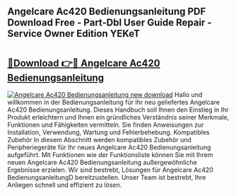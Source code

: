## Angelcare Ac420 Bedienungsanleitung PDF Download Free - Part-Dbl User Guide Repair - Service Owner Edition YEKeT

# <h2><a href="http://df00hp.blite.top/?on=Angelcare+Ac420+Bedienungsanleitung">🔗Download 👉🔴 Angelcare Ac420 Bedienungsanleitung</a></h2>

[![Angelcare Ac420 Bedienungsanleitung new download](https://i.imgur.com/lujVjoI.png)](http://df00hp.blite.top/?on=Angelcare+Ac420+Bedienungsanleitung)
Hallo und willkommen in der Bedienungsanleitung für Ihr neu geliefertes Angelcare Ac420 Bedienungsanleitung. Dieses Handbuch soll Ihnen den Einstieg in Ihr Produkt erleichtern und Ihnen ein gründliches Verständnis seiner Merkmale, Funktionen und Fähigkeiten vermitteln. Sie finden Anweisungen zur Installation, Verwendung, Wartung und Fehlerbehebung. Kompatibles Zubehör In diesem Abschnitt werden kompatibles Zubehör und Peripheriegeräte für Ihr neues Angelcare Ac420 Bedienungsanleitung aufgeführt. Mit Funktionen wie der Funktionsliste können Sie mit Ihrem neuen Angelcare Ac420 Bedienungsanleitung außergewöhnliche Ergebnisse erzielen. Wir sind bestrebt, Lösungen für Angelcare Ac420 BedienungsanleitungD bereitzustellen. Unser Team ist bestrebt, Ihre Anliegen schnell und effizient zu lösen.
